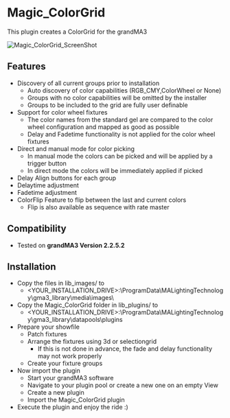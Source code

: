 # Magic_ColorGrid
This plugin creates a ColorGrid for the grandMA3

![Magic_ColorGrid_ScreenShot](/Magic_ColorGrid_ScreenShot.png)

## Features
* Discovery of all current groups prior to installation
  * Auto discovery of color capabilities (RGB_CMY,ColorWheel or None)
  * Groups with no color capabilities will be omitted by the installer
  * Groups to be included to the grid are fully user definable
* Support for color wheel fixtures
  * The color names from the standard gel are compared to the color wheel configuration and mapped as good as possible
  * Delay and Fadetime functionality is not applied for the color wheel fixtures
* Direct and manual mode for color picking
  * In manual mode the colors can be picked and will be applied by a trigger button
  * In direct mode the colors will be immediately applied if picked
* Delay Align buttons for each group
* Delaytime adjustment 
* Fadetime adjustment
* ColorFlip Feature to flip between the last and current colors
  * Flip is also available as sequence with rate master

## Compatibility
* Tested on **grandMA3 Version 2.2.5.2**

## Installation
* Copy the files in lib_images/ to 
  * <YOUR_INSTALLATION_DRIVE>:\ProgramData\MALightingTechnology\gma3_library\media\images\
* Copy the Magic_ColorGrid folder in lib_plugins/ to 
  * <YOUR_INSTALLATION_DRIVE>:\ProgramData\MALightingTechnology\gma3_library\datapools\plugins
* Prepare your showfile
  * Patch fixtures
  * Arrange the fixtures using 3d or selectiongrid 
    * If this is not done in advance, the fade and delay functionality may not work properly
  * Create your fixture groups
* Now import the plugin
  * Start your grandMA3 software
  * Navigate to your plugin pool or create a new one on an empty View
  * Create a new plugin
  * Import the Magic_ColorGrid plugin
* Execute the plugin and enjoy the ride :)
